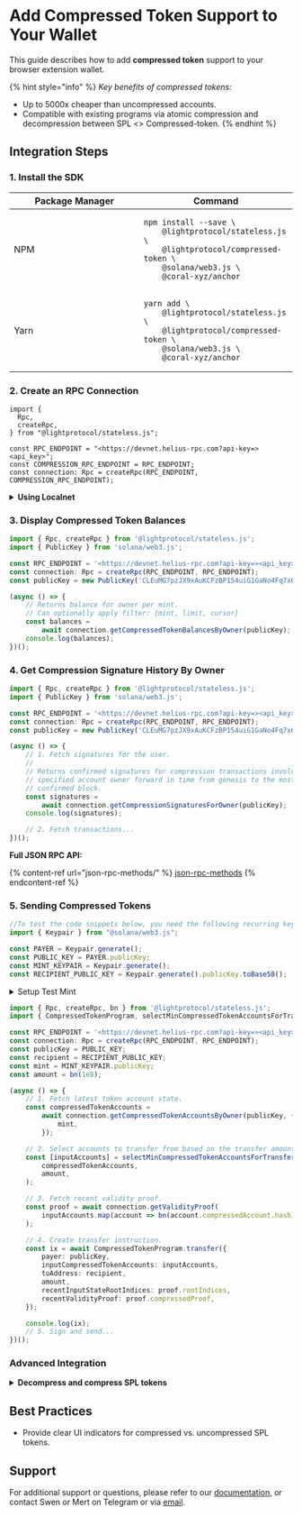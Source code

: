 # Add Compressed Token Support to Your Wallet

This guide describes how to add **compressed token** support to your browser extension wallet.

{% hint style="info" %}
_Key benefits of compressed tokens:_

* Up to 5000x cheaper than uncompressed accounts.
* Compatible with existing programs via atomic compression and decompression between SPL <> Compressed-token.
{% endhint %}

## Integration Steps

### 1. Install the SDK

<table><thead><tr><th width="215">Package Manager</th><th>Command</th></tr></thead><tbody><tr><td>NPM</td><td><pre class="language-bash"><code class="lang-bash">npm install --save \
    @lightprotocol/stateless.js \
    @lightprotocol/compressed-token \
    @solana/web3.js \
    @coral-xyz/anchor
</code></pre></td></tr><tr><td>Yarn</td><td><pre class="language-bash"><code class="lang-bash">yarn add \
    @lightprotocol/stateless.js \
    @lightprotocol/compressed-token \
    @solana/web3.js \
    @coral-xyz/anchor
</code></pre></td></tr></tbody></table>

### 2. **Create an RPC Connection**

```tsx
import {
  Rpc,
  createRpc,
} from "@lightprotocol/stateless.js";

const RPC_ENDPOINT = "<https://devnet.helius-rpc.com?api-key=><api_key>";
const COMPRESSION_RPC_ENDPOINT = RPC_ENDPOINT;
const connection: Rpc = createRpc(RPC_ENDPOINT, COMPRESSION_RPC_ENDPOINT);
```

<details>

<summary><strong>Using Localnet</strong></summary>

```bash
# Install the development CLI
npm install @lightprotocol/zk-compression-cli
```

```bash
# Start a local test validator
light test-validator
```

```tsx
import {
  Rpc,
  createRpc,
} from "@lightprotocol/stateless.js";

const connection: Rpc = createRpc();

async function main() {
  let slot = await connection.getSlot();
  console.log(slot);

  let health = await connection.getIndexerHealth(slot);
  console.log(health);
  // "Ok"
}

main();
```



</details>

### 3. Display Compressed Token Balances

```typescript
import { Rpc, createRpc } from '@lightprotocol/stateless.js';
import { PublicKey } from 'solana/web3.js';

const RPC_ENDPOINT = '<https://devnet.helius-rpc.com?api-key=><api_key>';
const connection: Rpc = createRpc(RPC_ENDPOINT, RPC_ENDPOINT);
const publicKey = new PublicKey('CLEuMG7pzJX9xAuKCFzBP154uiG1GaNo4Fq7x6KAcAfG');

(async () => {
    // Returns balance for owner per mint.
    // Can optionally apply filter: {mint, limit, cursor}
    const balances =
        await connection.getCompressedTokenBalancesByOwner(publicKey);
    console.log(balances);
})();
```

### 4. Get Compression Signature History By Owner

```typescript
import { Rpc, createRpc } from '@lightprotocol/stateless.js';
import { PublicKey } from 'solana/web3.js';

const RPC_ENDPOINT = '<https://devnet.helius-rpc.com?api-key=><api_key>';
const connection: Rpc = createRpc(RPC_ENDPOINT, RPC_ENDPOINT);
const publicKey = new PublicKey('CLEuMG7pzJX9xAuKCFzBP154uiG1GaNo4Fq7x6KAcAfG');

(async () => {
    // 1. Fetch signatures for the user.
    //
    // Returns confirmed signatures for compression transactions involving the
    // specified account owner forward in time from genesis to the most recent
    // confirmed block.
    const signatures =
        await connection.getCompressionSignaturesForOwner(publicKey);
    console.log(signatures);

    // 2. Fetch transactions...
})();
```

**Full JSON RPC API:**

{% content-ref url="json-rpc-methods/" %}
[json-rpc-methods](json-rpc-methods/)
{% endcontent-ref %}

### 5. Sending Compressed Tokens

```typescript
//To test the code snippets below, you need the following recurring keys.
import { Keypair } from "@solana/web3.js";

const PAYER = Keypair.generate();
const PUBLIC_KEY = PAYER.publicKey;
const MINT_KEYPAIR = Keypair.generate();
const RECIPIENT_PUBLIC_KEY = Keypair.generate().publicKey.toBase58();
```

<details>

<summary>Setup Test Mint</summary>

```typescript
import { Rpc, confirmTx, createRpc } from '@lightprotocol/stateless.js';
import { createMint, mintTo } from '@lightprotocol/compressed-token';

const RPC_ENDPOINT = '<https://devnet.helius-rpc.com?api-key=><api_key>';
const COMPRESSION_ENDPOINT =
    '<https://devnet.helius-rpc.com?api-key=><api_key>';
const connection: Rpc = createRpc(RPC_ENDPOINT, COMPRESSION_ENDPOINT);

(async() => {
    /// Airdrop lamports to pay fees.
    await confirmTx(
        connection,
        await connection.requestAirdrop(PAYER.publicKey, 1e9),
    );

    /// Create compressed-token mint
    const { mint, transactionSignature } = await createMint(
        connection,
        PAYER,
        PAYER.publicKey,
        9,
        PAYER,
    );

    console.log(`create-mint success! txId: ${transactionSignature}`);

    /// Mint compressed tokens
    const mintToTxId = await mintTo(
        connection,
        PAYER,
        mint,
        PAYER.publicKey,
        PAYER,
        1e9,
    );

    console.log(`mint-to success! txId: ${mintToTxId}`);
})();
```



</details>

```typescript
import { Rpc, createRpc, bn } from '@lightprotocol/stateless.js';
import { CompressedTokenProgram, selectMinCompressedTokenAccountsForTransfer } from '@lightprotocol/compressed-token';

const RPC_ENDPOINT = '<https://devnet.helius-rpc.com?api-key=><api_key>';
const connection: Rpc = createRpc(RPC_ENDPOINT, RPC_ENDPOINT);
const publicKey = PUBLIC_KEY;
const recipient = RECIPIENT_PUBLIC_KEY;
const mint = MINT_KEYPAIR.publicKey;
const amount = bn(1e8);

(async () => {
    // 1. Fetch latest token account state.
    const compressedTokenAccounts =
        await connection.getCompressedTokenAccountsByOwner(publicKey, {
            mint,
        });

    // 2. Select accounts to transfer from based on the transfer amount.
    const [inputAccounts] = selectMinCompressedTokenAccountsForTransfer(
        compressedTokenAccounts,
        amount,
    );

    // 3. Fetch recent validity proof.
    const proof = await connection.getValidityProof(
        inputAccounts.map(account => bn(account.compressedAccount.hash)),
    );

    // 4. Create transfer instruction.
    const ix = await CompressedTokenProgram.transfer({
        payer: publicKey,
        inputCompressedTokenAccounts: inputAccounts,
        toAddress: recipient,
        amount,
        recentInputStateRootIndices: proof.rootIndices,
        recentValidityProof: proof.compressedProof,
    });

    console.log(ix);
    // 5. Sign and send...
})();
```

### Advanced Integration

<details>

<summary><strong>Decompress and compress SPL tokens</strong></summary>

```typescript
import { Rpc, createRpc, bn } from '@lightprotocol/stateless.js';
import { CompressedTokenProgram, selectMinCompressedTokenAccountsForTransfer } from '@lightprotocol/compressed-token';
import { createAssociatedTokenAccount } from '@solana/spl-token';

const RPC_ENDPOINT = '<https://devnet.helius-rpc.com?api-key=><api_key>';
const connection: Rpc = createRpc(RPC_ENDPOINT, RPC_ENDPOINT);
const publicKey = PUBLIC_KEY;
const mint = MINT_KEYPAIR.publicKey;
const amount = bn(1e8);

(async () => {
    // 0. Create ATA for user if it doesn't exist yet.
    const ata = await createAssociatedTokenAccount(
        connection,
        PAYER,
        mint,
        publicKey,
    );

    // 1. Fetch latest compressed token account state.
    const compressedTokenAccounts =
        await connection.getCompressedTokenAccountsByOwner(publicKey, {
            mint,
        });

    // 2. Select accounts to transfer from based on the transfer amount.
    const [inputAccounts] = selectMinCompressedTokenAccountsForTransfer(
        compressedTokenAccounts,
        amount,
    );

    // 3. Fetch recent validity proof.
    const proof = await connection.getValidityProof(
        inputAccounts.map(account => bn(account.compressedAccount.hash)),
    );

    // 4. Create decompress instruction.
    const decompressIx = await CompressedTokenProgram.decompress({
        payer: publicKey,
        inputCompressedTokenAccounts: inputAccounts,
        toAddress: ata,
        amount,
        recentInputStateRootIndices: proof.rootIndices,
        recentValidityProof: proof.compressedProof,
    });

    // 5. Create compress instruction.
    const compressIx = await CompressedTokenProgram.compress({
        payer: publicKey,
        owner: publicKey,
        source: ata,
        toAddress: publicKey,
        amount,
        mint,
    });

    // 6. Sign and send transaction with sequential decompression and compression.
})();
```

</details>

## Best Practices

* Provide clear UI indicators for compressed vs. uncompressed SPL tokens.

## Support

For additional support or questions, please refer to our [documentation](https://www.zkcompression.com), or contact Swen or Mert on Telegram or via [email](mailto:friends@lightprotocol.com).

